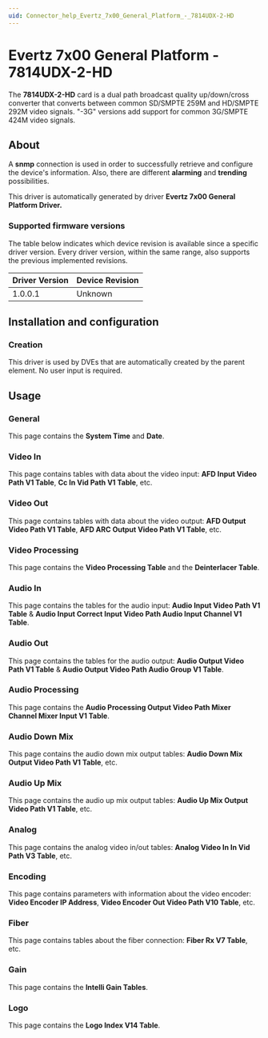 ```yaml
---
uid: Connector_help_Evertz_7x00_General_Platform_-_7814UDX-2-HD
---
```


# Evertz 7x00 General Platform - 7814UDX-2-HD

The **7814UDX-2-HD** card is a dual path broadcast quality up/down/cross converter that converts between common SD/SMPTE 259M and HD/SMPTE 292M video signals. "-3G" versions add support for common 3G/SMPTE 424M video signals.

## About

A **snmp** connection is used in order to successfully retrieve and configure the device's information. Also, there are different **alarming** and **trending** possibilities.

This driver is automatically generated by driver **Evertz 7x00 General Platform Driver.**

### Supported firmware versions

The table below indicates which device revision is available since a specific driver version. Every driver version, within the same range, also supports the previous implemented revisions.

| **Driver Version** | **Device Revision** |
|--------------------|---------------------|
| 1.0.0.1            | Unknown             |

## Installation and configuration

### Creation

This driver is used by DVEs that are automatically created by the parent element. No user input is required.

## Usage

### General

This page contains the **System Time** and **Date**.

### Video In

This page contains tables with data about the video input: **AFD Input Video Path V1 Table**, **Cc In Vid Path V1 Table**, etc.

### Video Out

This page contains tables with data about the video output: **AFD Output Video Path V1 Table**, **AFD ARC Output Video Path V1 Table**, etc.

### Video Processing

This page contains the **Video Processing Table** and the **Deinterlacer Table**.

### Audio In

This page contains the tables for the audio input: **Audio Input Video Path V1 Table** & **Audio Input Correct Input Video Path Audio Input Channel V1 Table**.

### Audio Out

This page contains the tables for the audio output: **Audio Output Video Path V1 Table** & **Audio Output Video Path Audio Group V1 Table**.

### Audio Processing

This page contains the **Audio Processing Output Video Path Mixer Channel Mixer Input V1 Table**.

### Audio Down Mix

This page contains the audio down mix output tables: **Audio Down Mix Output Video Path V1 Table**, etc.

### Audio Up Mix

This page contains the audio up mix output tables: **Audio Up Mix Output Video Path V1 Table**, etc.

### Analog

This page contains the analog video in/out tables: **Analog Video In In Vid Path V3 Table**, etc.

### Encoding

This page contains parameters with information about the video encoder: **Video Encoder IP Address**, **Video Encoder Out Video Path V10 Table**, etc.

### Fiber

This page contains tables about the fiber connection: **Fiber Rx V7 Table**, etc.

### Gain

This page contains the **Intelli Gain Tables**.

### Logo

This page contains the **Logo Index V14 Table**.
